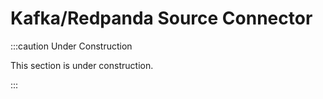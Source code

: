 # Kafka/Redpanda Source Connector

:::caution Under Construction

This section is under construction.

:::
